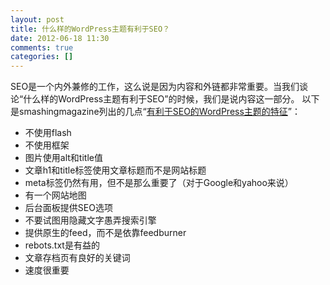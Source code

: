 ```yaml
---
layout: post
title: 什么样的WordPress主题有利于SEO？
date: 2012-06-18 11:30
comments: true
categories: []
---
```

SEO是一个内外兼修的工作，这么说是因为内容和外链都非常重要。当我们谈论“什么样的WordPress主题有利于SEO”的时候，我们是说内容这一部分。
以下是smashingmagazine列出的几点“<a title="有利于SEO的WordPress主题的特征" href="http://wp.smashingmagazine.com/2012/06/14/wordpress-theme-seo/">有利于SEO的WordPress主题的特征</a>”：
<ul>
	<li>不使用flash</li>
	<li>不使用框架</li>
	<li>图片使用alt和title值</li>
	<li>文章h1和title标签使用文章标题而不是网站标题</li>
	<li>meta标签仍然有用，但不是那么重要了（对于Google和yahoo来说）</li>
	<li>有一个网站地图</li>
	<li>后台面板提供SEO选项</li>
	<li>不要试图用隐藏文字愚弄搜索引擎</li>
	<li>提供原生的feed，而不是依靠feedburner</li>
	<li>rebots.txt是有益的</li>
	<li>文章存档页有良好的关键词</li>
	<li>速度很重要</li>
</ul>
